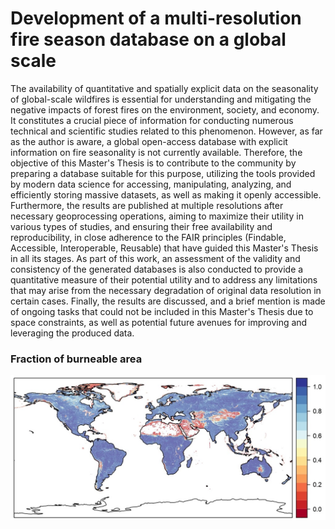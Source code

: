 #  Development of a multi-resolution fire season database on a global scale
The availability of quantitative and spatially explicit data on the seasonality of global-scale wildfires is essential for understanding and mitigating the negative impacts of forest fires on the environment, society, and economy. It constitutes a crucial piece of information for conducting numerous technical and scientific studies related to this phenomenon. However, as far as the author is aware, a global open-access database with explicit information on fire seasonality is not currently available. Therefore, the objective of this Master's Thesis is to contribute to the community by preparing a database suitable for this purpose, utilizing the tools provided by modern data science for accessing, manipulating, analyzing, and efficiently storing massive datasets, as well as making it openly accessible. Furthermore, the results are published at multiple resolutions after necessary geoprocessing operations, aiming to maximize their utility in various types of studies, and ensuring their free availability and reproducibility, in close adherence to the FAIR principles (Findable, Accessible, Interoperable, Reusable) that have guided this Master's Thesis in all its stages. As part of this work, an assessment of the validity and consistency of the generated databases is also conducted to provide a quantitative measure of their potential utility and to address any limitations that may arise from the necessary degradation of original data resolution in certain cases. Finally, the results are discussed, and a brief mention is made of ongoing tasks that could not be included in this Master's Thesis due to space constraints, as well as potential future avenues for improving and leveraging the produced data.

### Fraction of burneable area 
![alt text](https://github.com/delatorre96/Development-of-a-multi-resolution-fire-season-database-on-a-global-scale/blob/main/4.%20Visualizations/fba_upscaled_clim_masked_page-0001.jpg)